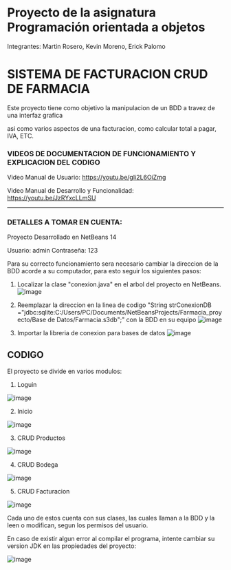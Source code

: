 # Proyecto de la asignatura Programación orientada a objetos

Integrantes: Martin Rosero, Kevin Moreno, Erick Palomo

# SISTEMA DE FACTURACION CRUD DE FARMACIA

Este proyecto tiene como objetivo la manipulacion de un BDD a travez de una interfaz grafica

asi como varios aspectos de una facturacion, como calcular total a pagar, IVA, ETC.

### VIDEOS DE DOCUMENTACION DE FUNCIONAMIENTO Y EXPLICACION DEL CODIGO

Video Manual de Usuario: https://youtu.be/gIi2L6OiZmg

Video Manual de Desarrollo y Funcionalidad: https://youtu.be/JzRYxcLLmSU

-------------------------------------------------------------------------------

### DETALLES A TOMAR EN CUENTA:

Proyecto Desarrollado en NetBeans 14

Usuario: admin Contraseña: 123

Para su correcto funcionamiento sera necesario cambiar la direccion de la BDD
acorde a su computador, para esto seguir los siguientes pasos:

1) Localizar la clase "conexion.java" en el arbol del proyecto en NetBeans.
![image](https://user-images.githubusercontent.com/85313351/188401462-abb9675c-3547-4a22-b97c-e3dc4387c7bd.png)

2) Reemplazar la direccion en la linea de codigo  "String strConexionDB ="jdbc:sqlite:C:/Users/PC/Documents/NetBeansProjects/Farmacia_proyecto/Base de Datos/Farmacia.s3db";" con la BDD en su equipo
![image](https://user-images.githubusercontent.com/85313351/188401652-52ac037d-b147-4f54-9513-2e31a84fe5c4.png)

3) Importar la libreria de conexion para bases de datos
![image](https://user-images.githubusercontent.com/85313351/188401915-a485ecba-3472-45bd-adf3-2a1c1a4745c2.png)

## CODIGO

El proyecto se divide en varios modulos:

1) Loguin

![image](https://user-images.githubusercontent.com/85313351/188402543-d8629443-c075-41e7-aa57-70ead4f944c5.png)

2) Inicio

![image](https://user-images.githubusercontent.com/85313351/188402611-6db370a6-7ae4-43e6-b296-337e5272d26b.png)

3) CRUD Productos

![image](https://user-images.githubusercontent.com/85313351/188402668-5281a49e-4d8e-4952-acdf-df4903c9f8cc.png)

4) CRUD Bodega

![image](https://user-images.githubusercontent.com/85313351/188402719-430afd8b-8180-438b-b51a-be4f131009d7.png)

5) CRUD Facturacion

![image](https://user-images.githubusercontent.com/85313351/188402800-6a9b942c-3175-405e-84ec-b5098893b5b0.png)

Cada uno de estos cuenta con sus clases, las cuales llaman a la BDD y la leen o modifican, segun los permisos del
usuario.

En caso de existir algun error al compilar el programa, intente cambiar su version JDK en las propiedades del proyecto:

![image](https://user-images.githubusercontent.com/85313351/188407480-d1ed49a2-ed5c-4ce4-bbbf-7f5b14b6d3ce.png)
